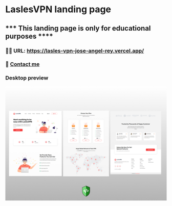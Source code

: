 # LaslesVPN landing page

## *** This landing page is only for educational purposes ****

### 🚀🚀 URL: https://lasles-vpn-jose-angel-rey.vercel.app/

### 📧 [Contact me](dev.joseangel.rey@gmail.com) 

### Desktop preview
![Desktop design](/preview/desktop-preview.png)
